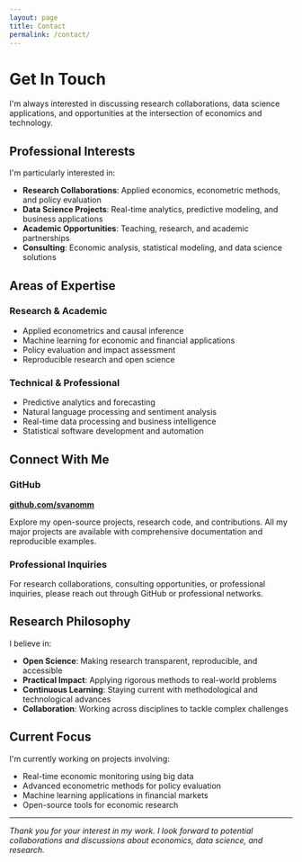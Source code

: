 ```yaml
---
layout: page
title: Contact
permalink: /contact/
---
```


# Get In Touch

I'm always interested in discussing research collaborations, data science applications, and opportunities at the intersection of economics and technology.

## Professional Interests

I'm particularly interested in:

- **Research Collaborations**: Applied economics, econometric methods, and policy evaluation
- **Data Science Projects**: Real-time analytics, predictive modeling, and business applications  
- **Academic Opportunities**: Teaching, research, and academic partnerships
- **Consulting**: Economic analysis, statistical modeling, and data science solutions

## Areas of Expertise

### Research & Academic
- Applied econometrics and causal inference
- Machine learning for economic and financial applications
- Policy evaluation and impact assessment
- Reproducible research and open science

### Technical & Professional  
- Predictive analytics and forecasting
- Natural language processing and sentiment analysis
- Real-time data processing and business intelligence
- Statistical software development and automation

## Connect With Me

### GitHub
**[github.com/svanomm](https://github.com/svanomm)**

Explore my open-source projects, research code, and contributions. All my major projects are available with comprehensive documentation and reproducible examples.

### Professional Inquiries

For research collaborations, consulting opportunities, or professional inquiries, please reach out through GitHub or professional networks.

## Research Philosophy

I believe in:

- **Open Science**: Making research transparent, reproducible, and accessible
- **Practical Impact**: Applying rigorous methods to real-world problems
- **Continuous Learning**: Staying current with methodological and technological advances
- **Collaboration**: Working across disciplines to tackle complex challenges

## Current Focus

I'm currently working on projects involving:
- Real-time economic monitoring using big data
- Advanced econometric methods for policy evaluation  
- Machine learning applications in financial markets
- Open-source tools for economic research

---

*Thank you for your interest in my work. I look forward to potential collaborations and discussions about economics, data science, and research.*